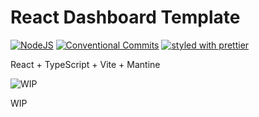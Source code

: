 # React Dashboard Template

[![NodeJS](https://img.shields.io/badge/node.js-20.18.3-6DA55F?style=for-the-badge)](https://nodejs.org/dist/v20.18.3/)
[![Conventional Commits](https://img.shields.io/badge/Conventional_Commits-1.0.0-yellow.svg?style=for-the-badge)](https://conventionalcommits.org)
[![styled with prettier](https://img.shields.io/badge/styled_with-prettier-ff69b4.svg?style=for-the-badge)](https://github.com/prettier/prettier)

React + TypeScript + Vite + Mantine

![WIP](https://media.tenor.com/gZ5zDNNSqhAAAAAC/do-it-yourself-tools.gif)

WIP
